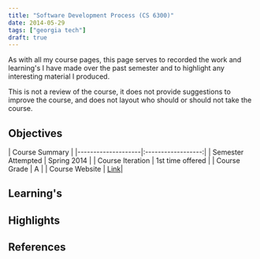 ```yaml
---
title: "Software Development Process (CS 6300)"
date: 2014-05-29
tags: ["georgia tech"]
draft: true
---
```


As with all my course pages, this page serves to recorded the work and learning's I have made over the past semester and to highlight any interesting material I produced.

This is not a review of the course, it does not provide suggestions to improve the course, and does not layout who should or should not take the course.

## Objectives

| Course Summary |
|--------------------|:------------------:|
| Semester Attempted | Spring 2014 |
| Course Iteration   | 1st time offered |
| Course Grade       | A |
| Course Website     | [Link](http://www.omscs.gatech.edu/cs-6300-software-development-process/)|

## Learning's

## Highlights

## References
